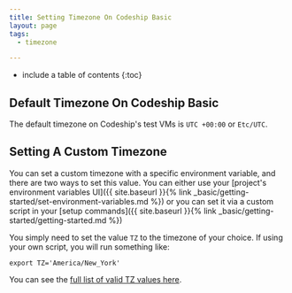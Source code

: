 ```yaml
---
title: Setting Timezone On Codeship Basic
layout: page
tags:
  - timezone

---
```


* include a table of contents
{:toc}

## Default Timezone On Codeship Basic

The default timezone on Codeship's test VMs is `UTC +00:00` or `Etc/UTC`.

## Setting A Custom Timezone

You can set a custom timezone with a specific environment variable, and there are two ways to set this value. You can either use your [project's environment variables UI]({{ site.baseurl }}{% link _basic/getting-started/set-environment-variables.md %}) or you can set it via a custom script in your [setup commands]({{ site.baseurl }}{% link _basic/getting-started/getting-started.md %})

You simply need to set the value `TZ` to the timezone of your choice. If using your own script, you will run something like:

```shell
export TZ='America/New_York'
```

You can see the [full list of valid TZ values here](https://en.wikipedia.org/wiki/List_of_tz_database_time_zones).
